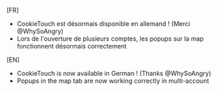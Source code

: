 [FR]

- CookieTouch est désormais disponible en allemand ! (Merci @WhySoAngry)
- Lors de l'ouverture de plusieurs comptes, les popups sur la map fonctionnent désormais correctement

[EN]

- CookieTouch is now available in German ! (Thanks @WhySoAngry)
- Popups in the map tab are now working correctly in multi-account
